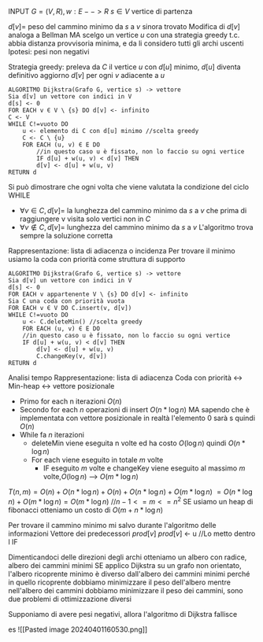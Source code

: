 INPUT $G=(V, R), w: E --> R$
$s \in V$ vertice di partenza

$d[v]=$ peso del cammino minimo da $s$ a $v$ sinora trovato
Modifica di $d[v]$ analoga a Bellman MA scelgo un vertice $u$ con una strategia greedy t.c. abbia distanza provvisoria minima, e da li considero tutti gli archi uscenti
Ipotesi: pesi non negativi

Strategia greedy: preleva da $C$ il vertice $u$ con $d[u]$ minimo, $d[u]$ diventa definitivo aggiorno $d[v]$ per ogni $v$ adiacente a $u$

```
ALGORITMO Dijkstra(Grafo G, vertice s) -> vettore
Sia d[v] un vettore con indici in V
d[s] <- 0
FOR EACH v Є V \ {s} DO d[v] <- infinito
C <- V
WHILE C!=vuoto DO
	u <- elemento di C con d[u] minimo //scelta greedy
	C <- C \ {u}
	FOR EACH (u, v) Є E DO 
		//in questo caso u è fissato, non lo faccio su ogni vertice
		IF d[u] + w(u, v) < d[v] THEN
		d[v] <- d[u] + w(u, v)
RETURN d
```

Si può dimostrare che ogni volta che viene valutata la condizione del ciclo WHILE
- $\forall v \in C, d[v]=$ la lunghezza del cammino minimo da $s$ a $v$ che prima di raggiungere v visita solo vertici non in $C$
- $\forall v \notin C, d[v]=$ lunghezza del cammino minimo da $s$ a $v$
L'algoritmo trova sempre la soluzione corretta

Rappresentazione: lista di adiacenza o incidenza
Per trovare il minimo usiamo la coda con priorità come struttura di supporto

```
ALGORITMO Dijkstra(Grafo G, vertice s) -> vettore
Sia d[v] un vettore con indici in V
d[s] <- 0
FOR EACH v appartenente V \ {s} DO d[v] <- infinito
Sia C una coda con priorità vuota
FOR EACH v Є V DO C.insert(v, d[v])
WHILE C!=vuoto DO
	u <- C.deleteMin() //scelta greedy
	FOR EACH (u, v) Є E DO 
	//in questo caso u è fissato, non lo faccio su ogni vertice
	IF d[u] + w(u, v) < d[v] THEN
		d[v] <- d[u] + w(u, v)
		C.changeKey(v, d[v])
RETURN d
```

  
Analisi tempo
Rappresentazione: lista di adiacenza
Coda con priorità <-> Min-heap <-> vettore posizionale
- Primo for each n iterazioni $O(n)$
- Secondo for each $n$ operazioni di insert $O(n*\log n)$ MA sapendo che è implementata con vettore posizionale in realtà l'elemento 0 sarà s quindi $O(n)$
- While fa $n$ iterazioni
	- deleteMin viene eseguita n volte ed ha costo $O(\log n)$ quindi $O(n*\log n)$
	- For each viene eseguito in totale $m$ volte
		- IF eseguito $m$ volte e changeKey viene eseguito al massimo $m$ volte,$O(\log n)$ --> $O(m*\log n)$

$T(n, m)= O(n)+O(n*\log n)+O(n)+O(n*\log n)+O(m*\log n)$
$= O(n*\log n)+O(m*\log n)= O(m*\log n)$
//$n-1<=m<=n^2$
SE usiamo un heap di fibonacci otteniamo un costo di $O(m + n*\log n)$

Per trovare il cammino minimo mi salvo durante l'algoritmo delle informazioni
Vettore dei predecessori $prod[v]$
$prod[v]$ <- u //Lo metto dentro l IF

Dimenticandoci delle direzioni degli archi otteniamo un albero con radice, albero dei cammini minimi
SE applico Dijkstra su un grafo non orientato, l'albero ricoprente minimo è diverso dall'albero dei cammini minimi perché in quello ricoprente dobbiamo minimizzare il peso dell'albero mentre nell'albero dei cammini dobbiamo minimizzare il peso dei cammini, sono due problemi di ottimizzazione diversi

Supponiamo di avere pesi negativi, allora l'algoritmo di Dijkstra fallisce

es
![[Pasted image 20240401160530.png]]